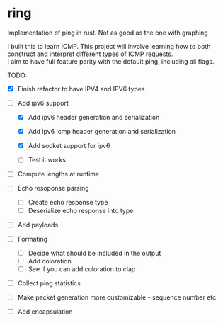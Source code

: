 # ring
Implementation of ping in rust. Not as good as the one with graphing

I built this to learn ICMP.  This project will involve learning 
how to both construct and interpret different types of ICMP requests.  
I aim to have full feature parity with the default ping, including all 
flags.


TODO: 


- [x] Finish refactor to have IPV4 and IPV6 types
- [ ] Add ipv6 support
    - [x] Add ipv6 header generation and serialization
    - [x] Add ipv6 icmp header generation and serialization
    - [x] Add socket support for ipv6 
    - [ ] Test it works


- [ ] Compute lengths at runtime

- [ ] Echo resoponse parsing 
    - [ ] Create echo response type 
    - [ ] Deserialize echo response into type
    
- [ ] Add payloads
- [ ] Formating 
    - [ ] Decide what should be included in the output 
    - [ ] Add coloration 
    - [ ] See if you can add coloration to clap
- [ ] Collect ping statistics
- [ ] Make packet generation more customizable - sequence number etc
- [ ] Add encapsulation
